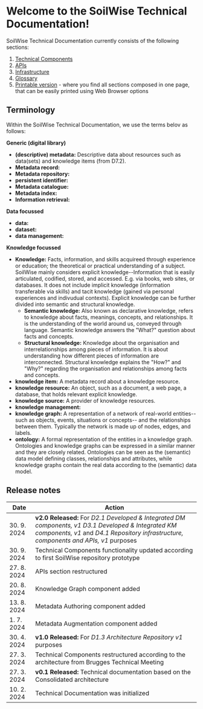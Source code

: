 # Welcome to the SoilWise Technical Documentation!

SoilWise Technical Documentation currently consists of the following sections:

1. [Technical Components](technical_components/technical_components.md)
2. [APIs](apis/apis-intro.md)
3. [Infrastructure](infrastructure/infrastructure-intro.md)
4. [Glossary](glossary.md)
5. [Printable version](print_page) - where you find all sections composed in one page, that can be easily printed using Web Browser options

## Terminology

Within the SoilWise Technical Documentation, we use the terms belov as follows:

**Generic (digital library)**
  - **(descriptive) metadata:**  Descriptive data about resources such as data(sets) and knowledge items (from D7.2).
  - **Metadata record:**
  - **Metadata repository:**
  - **persistent identifier:**
  - **Metadata catalogue:**
  - **Metadata index:**
  - **Information retrieval:**
    
**Data focussed**
  - **data:**
  - **dataset:**
  - **data management:**
    
**Knowledge focussed**
  - **Knowledge:**  Facts, information, and skills acquireed through experience or education; the theoretical or practical understanding of a subject. SoilWise mainly considers explicit knowledge--Information that is easily articulated, codified, stored, and accessed. E.g. via books, web sites, or databases. It does not include implicit knowledge (information transferable via skills) and tacit knowledge (gained via personal experiences and indivudual contexts). Explicit knowledge can be further divided into semantic and structural knowledge.
    - **Semantic knowledge:** Also known as declarative knowledge, refers to knowledge about facts, meanings, concepts, and relationships. It is the understanding of the world around us, conveyed through language. Semantic knowledge answers the "What?" question about facts and concepts.
    - **Structural knowledge:** Knowledge about the organisation and interrelationships among pieces of information. It is about understanding how different pieces of information are interconnected. Structural knowledge explains the "How?" and "Why?" regarding the organisation and relationships among facts and concepts.
  - **knowledge item:** A metadata record about a knowledge resource.
  - **knowledge resource:** An object, such as a document, a web page, a database, that holds relevant explicit knowledge.
  - **knowledge source:** A provider of knowledge resources.
  - **knowledge management:**
  - **knowledge graph:** A representation of a network of real-world entities--such as objects, events, situations or concepts-- and the relationships between them. Typically the network is made up of nodes, edges, and labels. 
  - **ontology:** A formal representation of the entities in a knowledge graph. Ontologies and knowledge graphs can be expressed in a similar manner and they are closely related. Ontologies can be seen as the (semantic) data model defining classes, relationships and attributes, while knowledge graphs contain the real data according to the (semantic) data model.


## Release notes

|Date|Action|
|----|-----------|
|30. 9. 2024|**v2.0 Released:** For _D2.1 Developed & Integrated DM components, v1 D3.1 Developed & Integrated KM components, v1_ and _D4.1 Repository infrastructure, components and APIs, v1_ purposes|
|30. 9. 2024|Technical Components functionality updated according to first SoilWise repository prototype|
|27. 8. 2024|APIs section restructured|
|20. 8. 2024|Knowledge Graph component added|
|13. 8. 2024|Metadata Authoring component added| 
|1. 7. 2024|Metadata Augmentation component added|
|30. 4. 2024|**v1.0 Released:** For _D1.3 Architecture Repository v1_ purposes|
|27. 3. 2024|Technical Components restructured according to the architecture from Brugges Technical Meeting|
|27. 3. 2024|**v0.1 Released:** Technical documentation based on the Consolidated architecture|
|10. 2. 2024|Technical Documentation was initialized|
